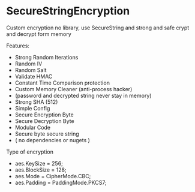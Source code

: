 # SecureStringEncryption
Custom encryption no library, use SecureString and strong and safe crypt and decrypt form memory

Features:
- Strong Random Iterations
- Random IV
- Random Salt
- Validate HMAC
- Constant Time Comparison protection
- Custom Memory Cleaner (anti-process hacker)
- (password and decrypted string never stay in memory)
- Strong SHA (512)
- Simple Config
- Secure Encryption Byte
- Secure Decryption Byte
- Modular Code
- Secure byte secure string
- ( no dependencies or nugets  )

Type of encryption
- aes.KeySize = 256;
- aes.BlockSize = 128;
- aes.Mode = CipherMode.CBC;
- aes.Padding = PaddingMode.PKCS7;
